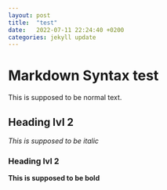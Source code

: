 ```yaml
---
layout: post
title:  "test"
date:   2022-07-11 22:24:40 +0200
categories: jekyll update
---
```



# Markdown Syntax test

This is supposed to be normal text.

## Heading lvl 2

*This is supposed to be italic* 

### Heading lvl 2

**This is supposed to be bold**
